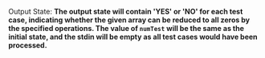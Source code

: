 Output State: **The output state will contain 'YES' or 'NO' for each test case, indicating whether the given array can be reduced to all zeros by the specified operations. The value of `numTest` will be the same as the initial state, and the stdin will be empty as all test cases would have been processed.**